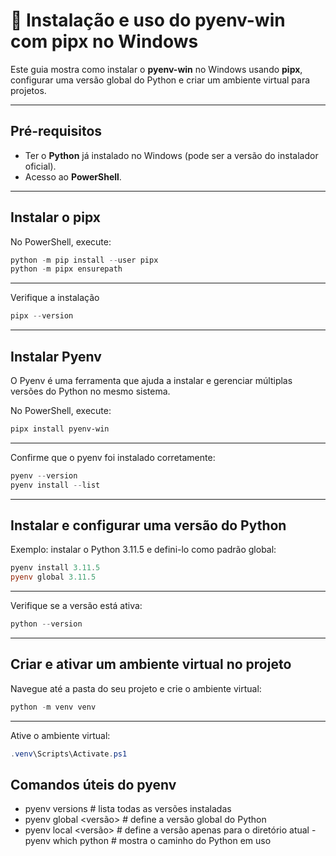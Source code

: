 
# 🚀 Instalação e uso do pyenv-win com pipx no Windows

Este guia mostra como instalar o **pyenv-win** no Windows usando **pipx**, configurar uma versão global do Python e criar um ambiente virtual para projetos.

---

## Pré-requisitos

- Ter o **Python** já instalado no Windows (pode ser a versão do instalador oficial).
- Acesso ao **PowerShell**.

---

## Instalar o pipx

No PowerShell, execute:

```powershell
python -m pip install --user pipx
python -m pipx ensurepath
```

--- 

Verifique a instalação
```powershell
pipx --version
```
---

## Instalar Pyenv

O Pyenv é uma ferramenta que ajuda a instalar e gerenciar múltiplas versões do Python no mesmo sistema.

No PowerShell, execute:

```powershell
pipx install pyenv-win
```

---
Confirme que o pyenv foi instalado corretamente:

```powershell
pyenv --version
pyenv install --list
```
---

## Instalar e configurar uma versão do Python
Exemplo: instalar o Python 3.11.5 e defini-lo como padrão global:

```powershell
pyenv install 3.11.5
pyenv global 3.11.5
```

---
Verifique se a versão está ativa:

```powershell
python --version
```
---

## Criar e ativar um ambiente virtual no projeto
Navegue até a pasta do seu projeto e crie o ambiente virtual:
```powershell
python -m venv venv
```
---

Ative o ambiente virtual:
```powershell
.venv\Scripts\Activate.ps1
```

## Comandos úteis do pyenv
- pyenv versions        # lista todas as versões instaladas
- pyenv global <versão> # define a versão global do Python
- pyenv local <versão>  # define a versão apenas para o diretório atual
 -pyenv which python    # mostra o caminho do Python em uso
